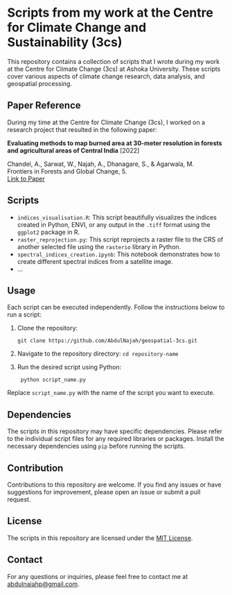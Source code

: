 # Scripts from my work at the Centre for Climate Change and Sustainability (3cs)

This repository contains a collection of scripts that I wrote during my work at the Centre for Climate Change (3cs) at Ashoka University. These scripts cover various aspects of climate change research, data analysis, and geospatial processing. 

## Paper Reference

During my time at the Centre for Climate Change (3cs), I worked on a research project that resulted in the following paper:

**Evaluating methods to map burned area at 30-meter resolution in forests and agricultural areas of Central India** \[2022\]

Chandel, A., Sarwat, W., Najah, A., Dhanagare, S., & Agarwala, M.  
Frontiers in Forests and Global Change, 5.  
[Link to Paper](https://www.frontiersin.org/articles/10.3389/ffgc.2022.933807/full)


## Scripts

- `indices_visualisation.R`: This script beautifully visualizes the indices created in Python, ENVI, or any output in the `.tiff` format using the `ggplot2` package in R.
- `raster_reprojection.py`: This script reprojects a raster file to the CRS of another selected file using the `rasterio` library in Python.
- `spectral_indices_creation.ipynb`: This notebook demonstrates how to create different spectral indices from a satellite image.
- ...

## Usage

Each script can be executed independently. Follow the instructions below to run a script:

1. Clone the repository:

    `git clone https://github.com/AbdulNajah/geospatial-3cs.git`

2. Navigate to the repository directory:
    `cd repository-name`


3. Run the desired script using Python:

   ` python script_name.py`


Replace `script_name.py` with the name of the script you want to execute.

## Dependencies

The scripts in this repository may have specific dependencies. Please refer to the individual script files for any required libraries or packages. Install the necessary dependencies using `pip` before running the scripts.

## Contribution

Contributions to this repository are welcome. If you find any issues or have suggestions for improvement, please open an issue or submit a pull request.

## License

The scripts in this repository are licensed under the [MIT License](LICENSE).

## Contact

For any questions or inquiries, please feel free to contact me at abdulnajahp@gmail.com.
